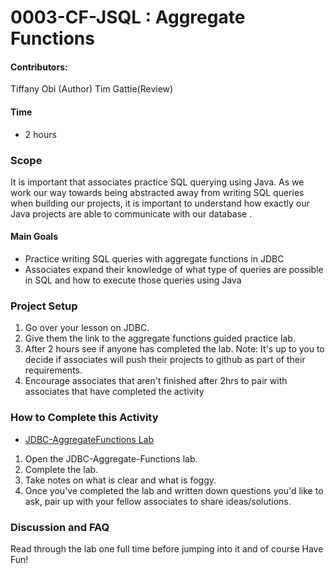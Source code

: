 # 0003-CF-JSQL : Aggregate Functions

#### Contributors: 

Tiffany Obi (Author)
Tim Gattie(Review)

#### Time
- 2 hours

### Scope
It is important that associates practice SQL querying using Java. As we work our way towards being abstracted away from writing SQL queries when building our projects, it is important to understand how exactly our Java projects are able to communicate with our database . 

#### Main Goals
- Practice writing SQL queries with aggregate functions in JDBC
- Associates expand their knowledge of what type of queries are possible in SQL and how to execute those queries using Java

### Project Setup
1. Go over your lesson on JDBC.
2. Give them the link to the aggregate functions guided practice lab. 
3. After 2 hours see if anyone has completed the lab. 
 Note: It's up to you to decide if associates will push their projects to github as part of their requirements.
4. Encourage associates that aren't finished after 2hrs to pair with associates that have completed the activity

### How to Complete this Activity
- [JDBC-AggregateFunctions Lab](AggregateFunctionsJDBCLab.md)
1. Open the JDBC-Aggregate-Functions lab.
2. Complete the lab.
3. Take notes on what is clear and what is foggy.
4. Once you've completed the lab and written down questions you'd like to ask, pair up with your fellow associates to share ideas/solutions.

### Discussion and FAQ
Read through the lab one full time before jumping into it and of course Have Fun!
